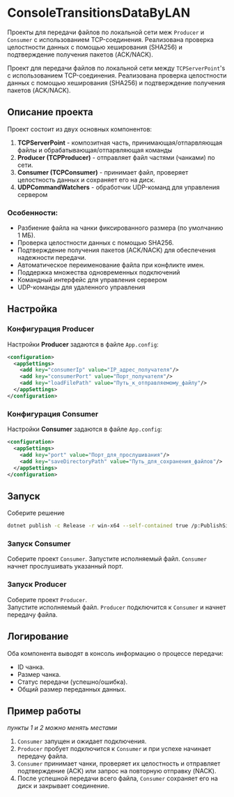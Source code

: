 # ConsoleTransitionsDataByLAN

Проекты для передачи файлов по локальной сети меж `Producer` и `Consumer` с использованием TCP-соединения. Реализована проверка целостности данных с помощью хеширования (SHA256) и подтверждение получения пакетов (ACK/NACK).

Проект для передачи файлов по локальной сети между `TCPServerPoint`'s с использованием TCP-соединения. Реализована проверка целостности данных с помощью хеширования (SHA256) и подтверждение получения пакетов (ACK/NACK).

## Описание проекта

Проект состоит из двух основных компонентов:
1. **TCPServerPoint** - композитная часть, принимающая/отпарвляющая файлы и обрабатывающая/отпарвляющая команды
1. **Producer (TCPProducer)** - отправляет файл частями (чанками) по сети.
2. **Consumer (TCPConsumer)** - принимает файл, проверяет целостность данных и сохраняет его на диск.
4. **UDPCommandWatchers** - обработчик UDP-команд для управления сервером

### Особенности:
- Разбиение файла на чанки фиксированного размера (по умолчанию 1 МБ).
- Проверка целостности данных с помощью SHA256.
- Подтверждение получения пакетов (ACK/NACK) для обеспечения надежности передачи.
- Автоматическое переименование файла при конфликте имен.
- Поддержка множества одновременных подключений
- Командный интерфейс для управления сервером
- UDP-команды для удаленного управления

## Настройка

### Конфигурация Producer
Настройки **Producer** задаются в файле `App.config`:
```xml
<configuration>
  <appSettings>
    <add key="consumerIp" value="IP_адрес_получателя"/>
    <add key="consumerPort" value="Порт_получателя"/>
    <add key="loadFilePath" value="Путь_к_отправляемому_файлу"/>
  </appSettings>
</configuration>
```

### Конфигурация Consumer
Настройки **Consumer** задаются в файле `App.config`:

```xml
<configuration>
  <appSettings>
    <add key="port" value="Порт_для_прослушивания"/>
    <add key="saveDirectoryPath" value="Путь_для_сохранения_файлов"/>
  </appSettings>
</configuration>
```

## Запуск

Соберите решение
```bash
dotnet publish -c Release -r win-x64 --self-contained true /p:PublishSingleFile=true
``` 

### Запуск Consumer
Соберите проект `Consumer`. 
Запустите исполняемый файл. `Consumer` начнет прослушивать указанный порт.  

### Запуск Producer
Соберите проект `Producer`.  
Запустите исполняемый файл. `Producer` подключится к `Consumer` и начнет передачу файла.

## Логирование
Оба компонента выводят в консоль информацию о процессе передачи:
- ID чанка.
- Размер чанка.
- Статус передачи (успешно/ошибка).
- Общий размер переданных данных.

## Пример работы
*пункты 1 и 2 можно менять местами*
1. `Consumer` запущен и ожидает подключения.
2. `Producer` пробует подключится к `Consumer` и при успехе начинает передачу файла.
3. `Consumer` принимает чанки, проверяет их целостность и отправляет подтверждение (ACK) или запрос на повторную отправку (NACK).
4. После успешной передачи всего файла, `Consumer` сохраняет его на диск и закрывает соединение.